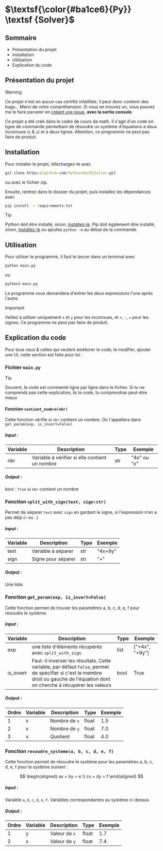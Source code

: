 # $\textsf{\color{#ba1ce6}{Py}} \textsf {Solver}$

## Sommaire

- Présentation du projet
- Installation
- Utilisation
- Explication du code

## Présentation du projet

> [!WARNING]
> Ce projet n'est en aucun cas certifié infaillible, il peut donc contenir des bugs... Merci de votre compréhension.
> Si vous en trouvez un, vous pouvez me le faire parvenir en [créant une issue](https://github.com/Pythacode/PySolver/issues), **avec la sortie console**

Ce projet a été créé dans le cadre de cours de math.
Il s'agit d'un code en ligne de commande permettant de résoudre un système d'équations à deux inconnues (`x` & `y`) et à deux lignes. Attention, ce programme ne peut pas faire de produit.

## Installation

Pour installer le projet, téléchargez-le avec 
```cmd
git clone https://github.com/Pythacode/PySolver.git
```
ou avec le fichier zip.

Ensuite, rentrez dans le dossier du projet, puis installez les dépendances avec
```cmd
pip install -r requirements.txt
```

> [!TIP]
> Python doit être installé, sinon, [installez-le](https://www.python.org/downloads/).
> Pip doit également être installé, sinon, [installez-le](https://pip.pypa.io/en/stable/installation/) ou ajoutez `python -m` au début de la commande.

## Utilisation 

Pour utiliser le programme, il faut le lancer dans un terminal avec
```cmd
python main.py
```
ou
```cmd
python3 main.py
```

Le programme vous demandera d'entrer les deux expressions l'une après l'autre.

> [!IMPORTANT]
> Veillez à utiliser uniquement `x` et `y` pour les inconnues, et `+`, `-`, `=` pour les signes. Ce programme ne peut pas faire de produit.

## Explication du code

Pour tous ceux & celles qui veulent améliorer le code, le modifier, ajouter une UI, cette section est faite pour toi :

### Fichier `main.py`

> [!TIP]
> Souvent, le code est commenté ligne par ligne dans le fichier. Si tu ne comprends pas cette explication, lis le code, tu comprendras peut-être mieux

#### Fonction `contient_nombre(nbr)`

Cette fonction vérifie si `nbr` contient un nombre. On l'appellera dans `get_param(exp, is_invert=False)`

##### Input :
| Variable | Description | Type | Exemple |
|----------|----|--|---------|
| nbr  | Variable à vérifier si elle contient un nombre | str  | "4x" ou "x"  |

##### Output :
bool :
`True` si `nbr` contient un nombre

### Fonction `split_with_sign(text, sign:str)`

Permet de séparer `text` avec `sign` en gardant le signe, si l'expression n'en a pas déjà (`+` ou `-`)

##### Input :
| Variable | Description | Type | Exemple |
|----------|----|--|---------|
| text  | Variable à séparer | str  | "4x+9y" |
| sign  | Signe pour séparer | str  | "+" |

##### Output :
Une liste.

### Fonction `get_param(exp, is_invert=False)`

Cette fonction permet de trouver les paramètres a, b, c, d, e, f pour résoudre le système.

##### Input :
| Variable | Description | Type | Exemple |
|----------|----|--|---------|
| exp  | une liste d'éléments récupérés avec `split_with_sign`  | list  | ["+4x", "+9y"] |
| is_invert  | Faut-il inverser les résultats. Cette variable, par défaut `False`, permet de spécifier si c'est le membre droit ou gauche de l'équation dont on cherche à récupérer les valeurs | bool  | True |

##### Output :

| Ordre | Variable | Description | Type | Exemple |
|----|------|----|--|---------|
| 1 | x | Nombre de `x`  | float  | 1.5 |
| 2 | x | Nombre de `y`  | float  | 7.0 |
| 3 | x | Quotient  | float  | 4.0 |

### Fonction `resoudre_systeme(a, b, c, d, e, f)`

Cette fonction permet de résoudre le système pour les paramètres a, b, c, d, e, f pour le système suivant :

$$
\begin{aligned}
ax + by = e \\
cx + dy = f
\end{aligned}
$$


##### Input :

Variable `a`, `b`, `c`, `d`, `e`, `f`. Variables correspondantes au système ci-dessus

##### Output :

| Ordre | Variable | Description | Type | Exemple |
|----|------|----|--|---------|
| 1 | y | Valeur de `x`  | float  | 1.7 |
| 2 | x | Valeur de `y`  | float  | 7.4 |

